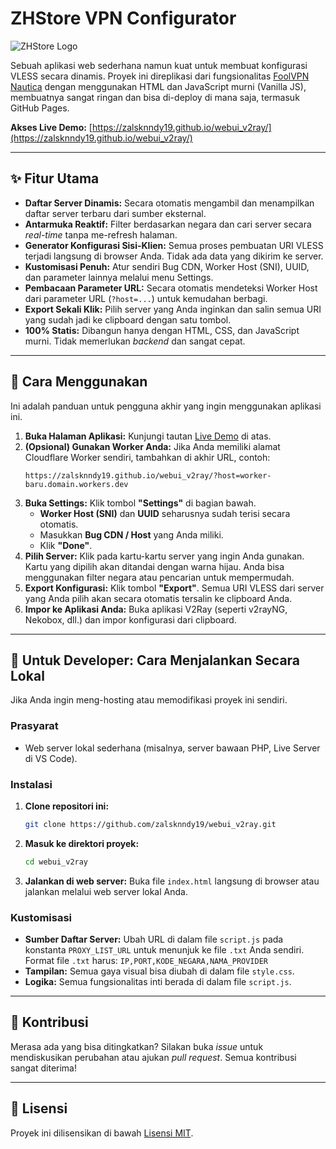 # ZHStore VPN Configurator

![ZHStore Logo](https://zhwifi.web.id/favicon.ico) <!-- Ganti dengan URL logo jika ada -->

Sebuah aplikasi web sederhana namun kuat untuk membuat konfigurasi VLESS secara dinamis. Proyek ini direplikasi dari fungsionalitas [FoolVPN Nautica](https://foolvpn.me/nautica) dengan menggunakan HTML dan JavaScript murni (Vanilla JS), membuatnya sangat ringan dan bisa di-deploy di mana saja, termasuk GitHub Pages.

**Akses Live Demo:** [https://zalsknndy19.github.io/webui_v2ray/](https://zalsknndy19.github.io/webui_v2ray/) <!-- Ganti dengan URL GitHub Pages Anda -->

---

## ✨ Fitur Utama

- **Daftar Server Dinamis:** Secara otomatis mengambil dan menampilkan daftar server terbaru dari sumber eksternal.
- **Antarmuka Reaktif:** Filter berdasarkan negara dan cari server secara *real-time* tanpa me-refresh halaman.
- **Generator Konfigurasi Sisi-Klien:** Semua proses pembuatan URI VLESS terjadi langsung di browser Anda. Tidak ada data yang dikirim ke server.
- **Kustomisasi Penuh:** Atur sendiri Bug CDN, Worker Host (SNI), UUID, dan parameter lainnya melalui menu Settings.
- **Pembacaan Parameter URL:** Secara otomatis mendeteksi Worker Host dari parameter URL (`?host=...`) untuk kemudahan berbagi.
- **Export Sekali Klik:** Pilih server yang Anda inginkan dan salin semua URI yang sudah jadi ke clipboard dengan satu tombol.
- **100% Statis:** Dibangun hanya dengan HTML, CSS, dan JavaScript murni. Tidak memerlukan *backend* dan sangat cepat.

---

## 🚀 Cara Menggunakan

Ini adalah panduan untuk pengguna akhir yang ingin menggunakan aplikasi ini.

1.  **Buka Halaman Aplikasi:** Kunjungi tautan [Live Demo](https://zalsknndy19.github.io/webui_v2ray/) di atas.
2.  **(Opsional) Gunakan Worker Anda:** Jika Anda memiliki alamat Cloudflare Worker sendiri, tambahkan di akhir URL, contoh:
    ```
    https://zalsknndy19.github.io/webui_v2ray/?host=worker-baru.domain.workers.dev
    ```
3.  **Buka Settings:** Klik tombol **"Settings"** di bagian bawah.
    - **Worker Host (SNI)** dan **UUID** seharusnya sudah terisi secara otomatis.
    - Masukkan **Bug CDN / Host** yang Anda miliki.
    - Klik **"Done"**.
4.  **Pilih Server:** Klik pada kartu-kartu server yang ingin Anda gunakan. Kartu yang dipilih akan ditandai dengan warna hijau. Anda bisa menggunakan filter negara atau pencarian untuk mempermudah.
5.  **Export Konfigurasi:** Klik tombol **"Export"**. Semua URI VLESS dari server yang Anda pilih akan secara otomatis tersalin ke clipboard Anda.
6.  **Impor ke Aplikasi Anda:** Buka aplikasi V2Ray (seperti v2rayNG, Nekobox, dll.) dan impor konfigurasi dari clipboard.

---

## 🔧 Untuk Developer: Cara Menjalankan Secara Lokal

Jika Anda ingin meng-hosting atau memodifikasi proyek ini sendiri.

### Prasyarat

- Web server lokal sederhana (misalnya, server bawaan PHP, Live Server di VS Code).

### Instalasi

1.  **Clone repositori ini:**
    ```bash
    git clone https://github.com/zalsknndy19/webui_v2ray.git
    ```
2.  **Masuk ke direktori proyek:**
    ```bash
    cd webui_v2ray
    ```
3.  **Jalankan di web server:**
    Buka file `index.html` langsung di browser atau jalankan melalui web server lokal Anda.

### Kustomisasi

- **Sumber Daftar Server:** Ubah URL di dalam file `script.js` pada konstanta `PROXY_LIST_URL` untuk menunjuk ke file `.txt` Anda sendiri. Format file `.txt` harus: `IP,PORT,KODE_NEGARA,NAMA_PROVIDER`
- **Tampilan:** Semua gaya visual bisa diubah di dalam file `style.css`.
- **Logika:** Semua fungsionalitas inti berada di dalam file `script.js`.

---

## 🤝 Kontribusi

Merasa ada yang bisa ditingkatkan? Silakan buka *issue* untuk mendiskusikan perubahan atau ajukan *pull request*. Semua kontribusi sangat diterima!

---

## 📄 Lisensi

Proyek ini dilisensikan di bawah [Lisensi MIT](LICENSE). <!-- Buat file LICENSE jika perlu -->